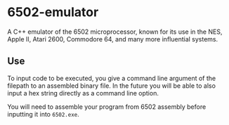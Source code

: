 # 6502-emulator

A C++ emulator of the 6502 microprocessor, known for its use in the NES, Apple II, Atari 2600, Commodore 64, and many more influential systems.

## Use
To input code to be executed, you give a command line argument of the filepath to an assembled binary file. In the future you will be able to also input a hex string directly as a command line option.

You will need to assemble your program from 6502 assembly before inputting it into `6502.exe`.